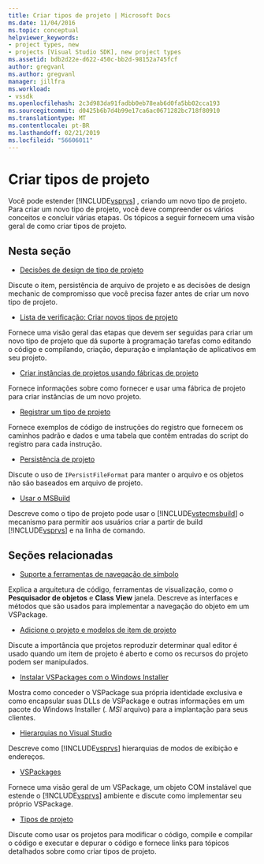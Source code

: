 ```yaml
---
title: Criar tipos de projeto | Microsoft Docs
ms.date: 11/04/2016
ms.topic: conceptual
helpviewer_keywords:
- project types, new
- projects [Visual Studio SDK], new project types
ms.assetid: bdb2d22e-d622-450c-bb2d-98152a745fcf
author: gregvanl
ms.author: gregvanl
manager: jillfra
ms.workload:
- vssdk
ms.openlocfilehash: 2c3d983da91fadbb0eb78eab6d0fa5bb02cca193
ms.sourcegitcommit: d0425b6b7d4b99e17ca6ac0671282bc718f80910
ms.translationtype: MT
ms.contentlocale: pt-BR
ms.lasthandoff: 02/21/2019
ms.locfileid: "56606011"
---
```

# <a name="create-project-types"></a>Criar tipos de projeto
Você pode estender [!INCLUDE[vsprvs](../../code-quality/includes/vsprvs_md.md)] , criando um novo tipo de projeto. Para criar um novo tipo de projeto, você deve compreender os vários conceitos e concluir várias etapas. Os tópicos a seguir fornecem uma visão geral de como criar tipos de projeto.

## <a name="in-this-section"></a>Nesta seção
- [Decisões de design de tipo de projeto](../../extensibility/internals/project-type-design-decisions.md)

 Discute o item, persistência de arquivo de projeto e as decisões de design mechanic de compromisso que você precisa fazer antes de criar um novo tipo de projeto.

- [Lista de verificação: Criar novos tipos de projeto](../../extensibility/internals/checklist-creating-new-project-types.md)

 Fornece uma visão geral das etapas que devem ser seguidas para criar um novo tipo de projeto que dá suporte à programação tarefas como editando o código e compilando, criação, depuração e implantação de aplicativos em seu projeto.

- [Criar instâncias de projetos usando fábricas de projeto](../../extensibility/internals/creating-project-instances-by-using-project-factories.md)

 Fornece informações sobre como fornecer e usar uma fábrica de projeto para criar instâncias de um novo projeto.

- [Registrar um tipo de projeto](../../extensibility/internals/registering-a-project-type.md)

 Fornece exemplos de código de instruções do registro que fornecem os caminhos padrão e dados e uma tabela que contêm entradas do script do registro para cada instrução.

- [Persistência de projeto](../../extensibility/internals/project-persistence.md)

 Discute o uso de `IPersistFileFormat` para manter o arquivo e os objetos não são baseados em arquivo de projeto.

- [Usar o MSBuild](../../extensibility/internals/using-msbuild.md)

 Descreve como o tipo de projeto pode usar o [!INCLUDE[vstecmsbuild](../../extensibility/internals/includes/vstecmsbuild_md.md)] o mecanismo para permitir aos usuários criar a partir de build [!INCLUDE[vsprvs](../../code-quality/includes/vsprvs_md.md)] e na linha de comando.

## <a name="related-sections"></a>Seções relacionadas
- [Suporte a ferramentas de navegação de símbolo](../../extensibility/internals/supporting-symbol-browsing-tools.md)

 Explica a arquitetura de código, ferramentas de visualização, como o **Pesquisador de objetos** e **Class View** janela. Descreve as interfaces e métodos que são usados para implementar a navegação do objeto em um VSPackage.

- [Adicione o projeto e modelos de item de projeto](../../extensibility/internals/adding-project-and-project-item-templates.md)

 Discute a importância que projetos reproduzir determinar qual editor é usado quando um item de projeto é aberto e como os recursos do projeto podem ser manipulados.

- [Instalar VSPackages com o Windows Installer](../../extensibility/internals/installing-vspackages-with-windows-installer.md)

 Mostra como conceder o VSPackage sua própria identidade exclusiva e como encapsular suas DLLs de VSPackage e outras informações em um pacote do Windows Installer (*. MSI* arquivo) para a implantação para seus clientes.

- [Hierarquias no Visual Studio](../../extensibility/internals/hierarchies-in-visual-studio.md)

 Descreve como [!INCLUDE[vsprvs](../../code-quality/includes/vsprvs_md.md)] hierarquias de modos de exibição e endereços.

- [VSPackages](../../extensibility/internals/vspackages.md)

 Fornece uma visão geral de um VSPackage, um objeto COM instalável que estende o [!INCLUDE[vsprvs](../../code-quality/includes/vsprvs_md.md)] ambiente e discute como implementar seu próprio VSPackage.

- [Tipos de projeto](../../extensibility/internals/project-types.md)

 Discute como usar os projetos para modificar o código, compile e compilar o código e executar e depurar o código e fornece links para tópicos detalhados sobre como criar tipos de projeto.